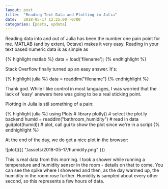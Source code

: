 ```yaml
---
layout: post
title:  "Reading Text Data and Plotting in Julia"
date:   2018-05-17 12:25:00 -0700
categories: [posts, update]
---
```


Reading data into and out of Julia has been the number one pain point for me. MATLAB (and by extent,
Octave) makes it very easy. Reading in your text based numeric data is as simple as

{% highlight matlab %}
data = load('filename');
{% endhighlight %}

Stack Overflow finally turned up an easy answer. It's:

{% highlight julia %}
data = readdlm("filename")
{% endhighlight %}

Thank god. While I like control in most languages, I was worried that the lack of 'easy' answers here was going
to be a real sticking point.

Plotting in Julia is stil something of a pain:

{% highlight julia %}
using Plots # library
plotly() # select the plot.ly backend
humid = readdlm("bathroom_humidity") # read in data
gui(plot(humid)) # plot, call gui to show the plot since we're in a script
{% endhighlight %}

At the end of the day, we do get a nice plot in the browser:

![plot]({{ "/assets/2018-05-17/humidity.png" }})

This is real data from this morning. I took a shower while running a temperature and humidity sensor
in the room - details on that to come. You can see the spike where I showered and then, as the day warmed up,
the humidity in the room rose further. Humidity is sampled about every other second, so this represents a few 
hours of data.
